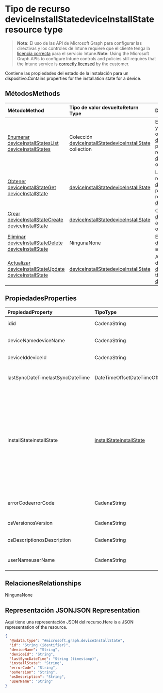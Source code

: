 # <a name="deviceinstallstate-resource-type"></a><span data-ttu-id="05331-101">Tipo de recurso deviceInstallState</span><span class="sxs-lookup"><span data-stu-id="05331-101">deviceInstallState resource type</span></span>

> <span data-ttu-id="05331-102">**Nota:** El uso de las API de Microsoft Graph para configurar las directivas y los controles de Intune requiere que el cliente tenga la [licencia correcta](https://go.microsoft.com/fwlink/?linkid=839381) para el servicio Intune.</span><span class="sxs-lookup"><span data-stu-id="05331-102">**Note:** Using the Microsoft Graph APIs to configure Intune controls and policies still requires that the Intune service is [correctly licensed](https://go.microsoft.com/fwlink/?linkid=839381) by the customer.</span></span>

<span data-ttu-id="05331-103">Contiene las propiedades del estado de la instalación para un dispositivo.</span><span class="sxs-lookup"><span data-stu-id="05331-103">Contains properties for the installation state for a device.</span></span>
## <a name="methods"></a><span data-ttu-id="05331-104">Métodos</span><span class="sxs-lookup"><span data-stu-id="05331-104">Methods</span></span>
|<span data-ttu-id="05331-105">Método</span><span class="sxs-lookup"><span data-stu-id="05331-105">Method</span></span>|<span data-ttu-id="05331-106">Tipo de valor devuelto</span><span class="sxs-lookup"><span data-stu-id="05331-106">Return Type</span></span>|<span data-ttu-id="05331-107">Descripción</span><span class="sxs-lookup"><span data-stu-id="05331-107">Description</span></span>|
|:---|:---|:---|
|[<span data-ttu-id="05331-108">Enumerar deviceInstallStates</span><span class="sxs-lookup"><span data-stu-id="05331-108">List deviceInstallStates</span></span>](../api/intune_books_deviceinstallstate_list.md)|<span data-ttu-id="05331-109">Colección [deviceInstallState](../resources/intune_books_deviceinstallstate.md)</span><span class="sxs-lookup"><span data-stu-id="05331-109">[deviceInstallState](../resources/intune_books_deviceinstallstate.md) collection</span></span>|<span data-ttu-id="05331-110">Enumere las propiedades y las relaciones de los objetos [deviceInstallState](../resources/intune_books_deviceinstallstate.md).</span><span class="sxs-lookup"><span data-stu-id="05331-110">List properties and relationships of the [deviceInstallState](../resources/intune_books_deviceinstallstate.md) objects.</span></span>|
|[<span data-ttu-id="05331-111">Obtener deviceInstallState</span><span class="sxs-lookup"><span data-stu-id="05331-111">Get deviceInstallState</span></span>](../api/intune_books_deviceinstallstate_get.md)|[<span data-ttu-id="05331-112">deviceInstallState</span><span class="sxs-lookup"><span data-stu-id="05331-112">deviceInstallState</span></span>](../resources/intune_books_deviceinstallstate.md)|<span data-ttu-id="05331-113">Lea las propiedades y las relaciones del objeto [deviceInstallState](../resources/intune_books_deviceinstallstate.md).</span><span class="sxs-lookup"><span data-stu-id="05331-113">Read properties and relationships of the [deviceInstallState](../resources/intune_books_deviceinstallstate.md) object.</span></span>|
|[<span data-ttu-id="05331-114">Crear deviceInstallState</span><span class="sxs-lookup"><span data-stu-id="05331-114">Create deviceInstallState</span></span>](../api/intune_books_deviceinstallstate_create.md)|[<span data-ttu-id="05331-115">deviceInstallState</span><span class="sxs-lookup"><span data-stu-id="05331-115">deviceInstallState</span></span>](../resources/intune_books_deviceinstallstate.md)|<span data-ttu-id="05331-116">Cree un objeto [deviceInstallState](../resources/intune_books_deviceinstallstate.md).</span><span class="sxs-lookup"><span data-stu-id="05331-116">Create a new [deviceInstallState](../resources/intune_books_deviceinstallstate.md) object.</span></span>|
|[<span data-ttu-id="05331-117">Eliminar deviceInstallState</span><span class="sxs-lookup"><span data-stu-id="05331-117">Delete deviceInstallState</span></span>](../api/intune_books_deviceinstallstate_delete.md)|<span data-ttu-id="05331-118">Ninguna</span><span class="sxs-lookup"><span data-stu-id="05331-118">None</span></span>|<span data-ttu-id="05331-119">Elimina un [deviceInstallState](../resources/intune_books_deviceinstallstate.md).</span><span class="sxs-lookup"><span data-stu-id="05331-119">Deletes a [deviceInstallState](../resources/intune_books_deviceinstallstate.md).</span></span>|
|[<span data-ttu-id="05331-120">Actualizar deviceInstallState</span><span class="sxs-lookup"><span data-stu-id="05331-120">Update deviceInstallState</span></span>](../api/intune_books_deviceinstallstate_update.md)|[<span data-ttu-id="05331-121">deviceInstallState</span><span class="sxs-lookup"><span data-stu-id="05331-121">deviceInstallState</span></span>](../resources/intune_books_deviceinstallstate.md)|<span data-ttu-id="05331-122">Actualice las propiedades de un objeto [deviceInstallState](../resources/intune_books_deviceinstallstate.md).</span><span class="sxs-lookup"><span data-stu-id="05331-122">Update the properties of a [deviceInstallState](../resources/intune_books_deviceinstallstate.md) object.</span></span>|

## <a name="properties"></a><span data-ttu-id="05331-123">Propiedades</span><span class="sxs-lookup"><span data-stu-id="05331-123">Properties</span></span>
|<span data-ttu-id="05331-124">Propiedad</span><span class="sxs-lookup"><span data-stu-id="05331-124">Property</span></span>|<span data-ttu-id="05331-125">Tipo</span><span class="sxs-lookup"><span data-stu-id="05331-125">Type</span></span>|<span data-ttu-id="05331-126">Descripción</span><span class="sxs-lookup"><span data-stu-id="05331-126">Description</span></span>|
|:---|:---|:---|
|<span data-ttu-id="05331-127">id</span><span class="sxs-lookup"><span data-stu-id="05331-127">id</span></span>|<span data-ttu-id="05331-128">Cadena</span><span class="sxs-lookup"><span data-stu-id="05331-128">String</span></span>|<span data-ttu-id="05331-129">Clave de la entidad.</span><span class="sxs-lookup"><span data-stu-id="05331-129">Key of the entity.</span></span>|
|<span data-ttu-id="05331-130">deviceName</span><span class="sxs-lookup"><span data-stu-id="05331-130">deviceName</span></span>|<span data-ttu-id="05331-131">Cadena</span><span class="sxs-lookup"><span data-stu-id="05331-131">String</span></span>|<span data-ttu-id="05331-132">Nombre del dispositivo.</span><span class="sxs-lookup"><span data-stu-id="05331-132">Device name.</span></span>|
|<span data-ttu-id="05331-133">deviceId</span><span class="sxs-lookup"><span data-stu-id="05331-133">deviceId</span></span>|<span data-ttu-id="05331-134">Cadena</span><span class="sxs-lookup"><span data-stu-id="05331-134">String</span></span>|<span data-ttu-id="05331-135">Id. del dispositivo</span><span class="sxs-lookup"><span data-stu-id="05331-135">Device Id.</span></span>|
|<span data-ttu-id="05331-136">lastSyncDateTime</span><span class="sxs-lookup"><span data-stu-id="05331-136">lastSyncDateTime</span></span>|<span data-ttu-id="05331-137">DateTimeOffset</span><span class="sxs-lookup"><span data-stu-id="05331-137">DateTimeOffset</span></span>|<span data-ttu-id="05331-138">Fecha y hora de la última sincronización.</span><span class="sxs-lookup"><span data-stu-id="05331-138">Last sync date and time.</span></span>|
|<span data-ttu-id="05331-139">installState</span><span class="sxs-lookup"><span data-stu-id="05331-139">installState</span></span>|[<span data-ttu-id="05331-140">installState</span><span class="sxs-lookup"><span data-stu-id="05331-140">installState</span></span>](../resources/intune_books_installstate.md)|<span data-ttu-id="05331-141">El estado de instalación del libro electrónico.</span><span class="sxs-lookup"><span data-stu-id="05331-141">The install state of the eBook.</span></span> <span data-ttu-id="05331-142">Los valores posibles son `notApplicable`, `installed`, `failed`, `notInstalled`, `uninstallFailed` y `unknown`.</span><span class="sxs-lookup"><span data-stu-id="05331-142">The possible values are `notApplicable`, `installed`, `failed`, `notInstalled`, `uninstallFailed`, `unknown`, , , , , , or .</span></span>|
|<span data-ttu-id="05331-143">errorCode</span><span class="sxs-lookup"><span data-stu-id="05331-143">errorCode</span></span>|<span data-ttu-id="05331-144">Cadena</span><span class="sxs-lookup"><span data-stu-id="05331-144">String</span></span>|<span data-ttu-id="05331-145">El código de error si hay errores de instalación.</span><span class="sxs-lookup"><span data-stu-id="05331-145">The error code for install failures.</span></span>|
|<span data-ttu-id="05331-146">osVersion</span><span class="sxs-lookup"><span data-stu-id="05331-146">osVersion</span></span>|<span data-ttu-id="05331-147">Cadena</span><span class="sxs-lookup"><span data-stu-id="05331-147">String</span></span>|<span data-ttu-id="05331-148">Versión del sistema operativo.</span><span class="sxs-lookup"><span data-stu-id="05331-148">OS Version.</span></span>|
|<span data-ttu-id="05331-149">osDescription</span><span class="sxs-lookup"><span data-stu-id="05331-149">osDescription</span></span>|<span data-ttu-id="05331-150">Cadena</span><span class="sxs-lookup"><span data-stu-id="05331-150">String</span></span>|<span data-ttu-id="05331-151">Descripción del sistema operativo.</span><span class="sxs-lookup"><span data-stu-id="05331-151">OS Description.</span></span>|
|<span data-ttu-id="05331-152">userName</span><span class="sxs-lookup"><span data-stu-id="05331-152">userName</span></span>|<span data-ttu-id="05331-153">Cadena</span><span class="sxs-lookup"><span data-stu-id="05331-153">String</span></span>|<span data-ttu-id="05331-154">Nombre de usuario del dispositivo.</span><span class="sxs-lookup"><span data-stu-id="05331-154">Device User Name.</span></span>|

## <a name="relationships"></a><span data-ttu-id="05331-155">Relaciones</span><span class="sxs-lookup"><span data-stu-id="05331-155">Relationships</span></span>
<span data-ttu-id="05331-156">Ninguna</span><span class="sxs-lookup"><span data-stu-id="05331-156">None</span></span>
## <a name="json-representation"></a><span data-ttu-id="05331-157">Representación JSON</span><span class="sxs-lookup"><span data-stu-id="05331-157">JSON Representation</span></span>
<span data-ttu-id="05331-158">Aquí tiene una representación JSON del recurso.</span><span class="sxs-lookup"><span data-stu-id="05331-158">Here is a JSON representation of the resource.</span></span>
<!--{
  "blockType": "resource",
  "keyProperty": "id",
  "baseType": "microsoft.graph.entity",
  "@odata.type": "microsoft.graph.deviceInstallState"
}-->
``` json
{
  "@odata.type": "#microsoft.graph.deviceInstallState",
  "id": "String (identifier)",
  "deviceName": "String",
  "deviceId": "String",
  "lastSyncDateTime": "String (timestamp)",
  "installState": "String",
  "errorCode": "String",
  "osVersion": "String",
  "osDescription": "String",
  "userName": "String"
}
```




